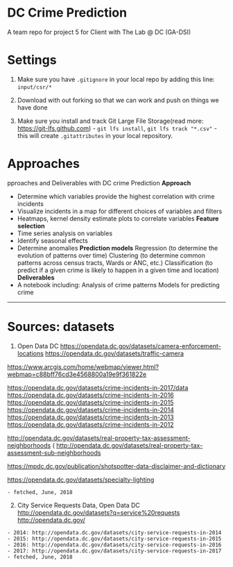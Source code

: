 # DC Crime Prediction
A team repo  for  project 5 for Client with The Lab @ DC (GA-DSI)

# Settings
  1) Make sure you have `.gitignore` in your local repo by adding this line: `input/csr/*`
  2. Download  with out forking so that we can work and push on things we have done
  3) Make sure you install and track Git Large File Storage(read more: https://git-lfs.github.com)
    - `git lfs install`, `git lfs track "*.csv"`
    - this will create  `.gitattributes` in your local repository.

# Approaches
pproaches and Deliverables with DC crime Prediction 
**Approach** 
   - Determine which variables provide the highest correlation with crime incidents 
   - Visualize incidents in a map for different choices of variables and filters 
   - Heatmaps, kernel density estimate plots to correlate variables 
**Feature selection**
 - Time series analysis on variables 
  - Identify seasonal effects 
  - Determine anomalies 
  **Prediction models** 
   Regression (to determine the evolution of patterns over time) Clustering (to determine common patterns across census tracts, Wards or ANC, etc.) Classification (to predict if a given crime is likely to happen in a given time and location) 
  **Deliverables**
  -  A notebook including: Analysis of crime patterns Models for predicting crime
----------------------------------------------------
# Sources: datasets
  1) Open Data DC
    https://opendata.dc.gov/datasets/camera-enforcement-locations
https://opendata.dc.gov/datasets/traffic-camera

https://www.arcgis.com/home/webmap/viewer.html?webmap=c88bff76cd3e4568800a19e9f361822e

https://opendata.dc.gov/datasets/crime-incidents-in-2017/data
https://opendata.dc.gov/datasets/crime-incidents-in-2016
https://opendata.dc.gov/datasets/crime-incidents-in-2015
https://opendata.dc.gov/datasets/crime-incidents-in-2014
https://opendata.dc.gov/datasets/crime-incidents-in-2013
https://opendata.dc.gov/datasets/crime-incidents-in-2012

http://opendata.dc.gov/datasets/real-property-tax-assessment-neighborhoods (
http://opendata.dc.gov/datasets/real-property-tax-assessment-sub-neighborhoods

https://mpdc.dc.gov/publication/shotspotter-data-disclaimer-and-dictionary

https://opendata.dc.gov/datasets/specialty-lighting


    - fetched, June, 2018

  2) City Service Requests Data, Open Data DC
  http://opendata.dc.gov/datasets?q=service%20requests
    http://opendata.dc.gov/

    - 2014: http://opendata.dc.gov/datasets/city-service-requests-in-2014
    - 2015: http://opendata.dc.gov/datasets/city-service-requests-in-2015
    - 2016: http://opendata.dc.gov/datasets/city-service-requests-in-2016
    - 2017: http://opendata.dc.gov/datasets/city-service-requests-in-2017
    - fetched, June, 2018
